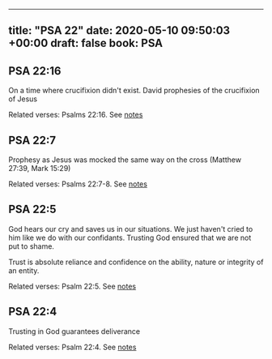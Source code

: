 
---
title: "PSA 22"
date: 2020-05-10 09:50:03 +00:00
draft: false
book: PSA
---

## PSA 22:16

On a time where crucifixion didn't exist. David prophesies of the crucifixion of Jesus

Related verses: Psalms 22:16. See [notes](https://my.bible.com/notes/3426311865402909680)


## PSA 22:7

Prophesy as Jesus was mocked the same way on the cross (Matthew 27:39, Mark 15:29)

Related verses: Psalms 22:7-8. See [notes](https://my.bible.com/notes/3426310496474358758)


## PSA 22:5

God hears our cry and saves us in our situations. We just haven't cried to him like we do with our confidants. Trusting God ensured that we are not put to shame.

Trust is absolute reliance and confidence on the ability, nature or integrity of an entity.

Related verses: Psalm 22:5. See [notes](https://my.bible.com/notes/3026203324342592146)


## PSA 22:4

Trusting in God guarantees deliverance

Related verses: Psalm 22:4. See [notes](https://my.bible.com/notes/3026203320852931217)

